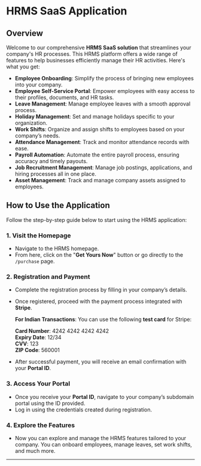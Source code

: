 # HRMS SaaS Application

## Overview

Welcome to our comprehensive **HRMS SaaS solution** that streamlines your company's HR processes. This HRMS platform offers a wide range of features to help businesses efficiently manage their HR activities. Here's what you get:

- **Employee Onboarding**: Simplify the process of bringing new employees into your company.
- **Employee Self-Service Portal**: Empower employees with easy access to their profiles, documents, and HR tasks.
- **Leave Management**: Manage employee leaves with a smooth approval process.
- **Holiday Management**: Set and manage holidays specific to your organization.
- **Work Shifts**: Organize and assign shifts to employees based on your company’s needs.
- **Attendance Management**: Track and monitor attendance records with ease.
- **Payroll Automation**: Automate the entire payroll process, ensuring accuracy and timely payouts.
- **Job Recruitment Management**: Manage job postings, applications, and hiring processes all in one place.
- **Asset Management**: Track and manage company assets assigned to employees.

## How to Use the Application

Follow the step-by-step guide below to start using the HRMS application:

### 1. Visit the Homepage
- Navigate to the HRMS homepage.
- From here, click on the "**Get Yours Now**" button or go directly to the `/purchase` page.

### 2. Registration and Payment
- Complete the registration process by filling in your company’s details.
- Once registered, proceed with the payment process integrated with **Stripe**.
  
  **For Indian Transactions**: You can use the following **test card** for Stripe:
  
  **Card Number**: 4242 4242 4242 4242  
  **Expiry Date**: 12/34  
  **CVV**: 123  
  **ZIP Code**: 560001
  
- After successful payment, you will receive an email confirmation with your **Portal ID**.

### 3. Access Your Portal
- Once you receive your **Portal ID**, navigate to your company’s subdomain portal using the ID provided.
- Log in using the credentials created during registration.

### 4. Explore the Features
- Now you can explore and manage the HRMS features tailored to your company. You can onboard employees, manage leaves, set work shifts, and much more.

---
